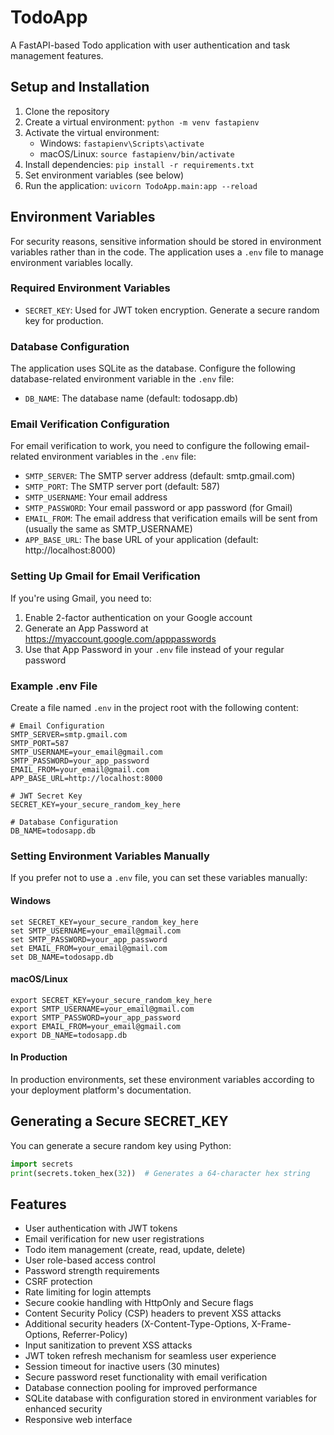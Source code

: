 # TodoApp

A FastAPI-based Todo application with user authentication and task management features.

## Setup and Installation

1. Clone the repository
2. Create a virtual environment: `python -m venv fastapienv`
3. Activate the virtual environment:
   - Windows: `fastapienv\Scripts\activate`
   - macOS/Linux: `source fastapienv/bin/activate`
4. Install dependencies: `pip install -r requirements.txt`
5. Set environment variables (see below)
6. Run the application: `uvicorn TodoApp.main:app --reload`

## Environment Variables

For security reasons, sensitive information should be stored in environment variables rather than in the code. The application uses a `.env` file to manage environment variables locally.

### Required Environment Variables

- `SECRET_KEY`: Used for JWT token encryption. Generate a secure random key for production.

### Database Configuration

The application uses SQLite as the database. Configure the following database-related environment variable in the `.env` file:

- `DB_NAME`: The database name (default: todosapp.db)

### Email Verification Configuration

For email verification to work, you need to configure the following email-related environment variables in the `.env` file:

- `SMTP_SERVER`: The SMTP server address (default: smtp.gmail.com)
- `SMTP_PORT`: The SMTP server port (default: 587)
- `SMTP_USERNAME`: Your email address
- `SMTP_PASSWORD`: Your email password or app password (for Gmail)
- `EMAIL_FROM`: The email address that verification emails will be sent from (usually the same as SMTP_USERNAME)
- `APP_BASE_URL`: The base URL of your application (default: http://localhost:8000)

### Setting Up Gmail for Email Verification

If you're using Gmail, you need to:

1. Enable 2-factor authentication on your Google account
2. Generate an App Password at https://myaccount.google.com/apppasswords
3. Use that App Password in your `.env` file instead of your regular password

### Example .env File

Create a file named `.env` in the project root with the following content:

```
# Email Configuration
SMTP_SERVER=smtp.gmail.com
SMTP_PORT=587
SMTP_USERNAME=your_email@gmail.com
SMTP_PASSWORD=your_app_password
EMAIL_FROM=your_email@gmail.com
APP_BASE_URL=http://localhost:8000

# JWT Secret Key
SECRET_KEY=your_secure_random_key_here

# Database Configuration
DB_NAME=todosapp.db
```

### Setting Environment Variables Manually

If you prefer not to use a `.env` file, you can set these variables manually:

#### Windows
```
set SECRET_KEY=your_secure_random_key_here
set SMTP_USERNAME=your_email@gmail.com
set SMTP_PASSWORD=your_app_password
set EMAIL_FROM=your_email@gmail.com
set DB_NAME=todosapp.db
```

#### macOS/Linux
```
export SECRET_KEY=your_secure_random_key_here
export SMTP_USERNAME=your_email@gmail.com
export SMTP_PASSWORD=your_app_password
export EMAIL_FROM=your_email@gmail.com
export DB_NAME=todosapp.db
```

#### In Production
In production environments, set these environment variables according to your deployment platform's documentation.

## Generating a Secure SECRET_KEY

You can generate a secure random key using Python:

```python
import secrets
print(secrets.token_hex(32))  # Generates a 64-character hex string
```

## Features

- User authentication with JWT tokens
- Email verification for new user registrations
- Todo item management (create, read, update, delete)
- User role-based access control
- Password strength requirements
- CSRF protection
- Rate limiting for login attempts
- Secure cookie handling with HttpOnly and Secure flags
- Content Security Policy (CSP) headers to prevent XSS attacks
- Additional security headers (X-Content-Type-Options, X-Frame-Options, Referrer-Policy)
- Input sanitization to prevent XSS attacks
- JWT token refresh mechanism for seamless user experience
- Session timeout for inactive users (30 minutes)
- Secure password reset functionality with email verification
- Database connection pooling for improved performance
- SQLite database with configuration stored in environment variables for enhanced security
- Responsive web interface
